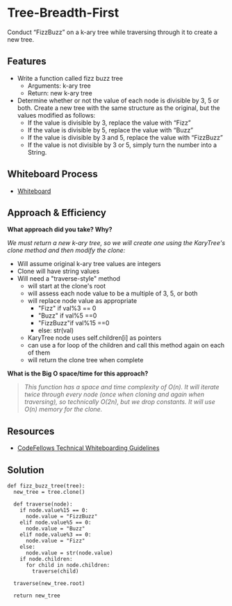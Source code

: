 # Tree-Breadth-First

Conduct “FizzBuzz” on a k-ary tree while traversing through it to create a new tree.

## Features

- Write a function called fizz buzz tree
  - Arguments: k-ary tree
  - Return: new k-ary tree
- Determine whether or not the value of each node is divisible by 3, 5 or both. Create a new tree with the same structure as the original, but the values modified as follows:
  - If the value is divisible by 3, replace the value with “Fizz”
  - If the value is divisible by 5, replace the value with “Buzz”
  - If the value is divisible by 3 and 5, replace the value with “FizzBuzz”
  - If the value is not divisible by 3 or 5, simply turn the number into a String.

## Whiteboard Process

- [Whiteboard](cc18whiteboard.png)

## Approach & Efficiency

**What approach did you take? Why?**

*We must return a new k-ary tree, so we will create one using the KaryTree's clone method and then modify the clone:*

- Will assume original k-ary tree values are integers
- Clone will have string values
- Will need a "traverse-style" method
  - will start at the clone's root
  - will assess each node value to be a multiple of 3, 5, or both
  - will replace node value as appropriate
    - "Fizz" if val%3 == 0
    - "Buzz" if val%5 ==0
    - "FizzBuzz"if val%15 ==0
    - else: str(val)
  - KaryTree node uses self.children[i] as pointers
  - can use a for loop of the children and call this method again on each of them
  - will return the clone tree when complete

**What is the Big O space/time for this approach?**

>*This function has a space and time complexity of O(n). It will iterate twice through every node (once when cloning and again when traversing), so technically O(2n), but we drop constants. It will use O(n) memory for the clone.*

## Resources

- [CodeFellows Technical Whiteboarding Guidelines](https://codefellows.github.io/common_curriculum/challenges/code/whiteboarding)

## Solution

```
def fizz_buzz_tree(tree):
  new_tree = tree.clone()

  def traverse(node):
    if node.value%15 == 0:
      node.value = "FizzBuzz"
    elif node.value%5 == 0:
      node.value = "Buzz"
    elif node.value%3 == 0:
      node.value = "Fizz"
    else:
      node.value = str(node.value)
    if node.children:
      for child in node.children:
        traverse(child)

  traverse(new_tree.root)

  return new_tree
```
